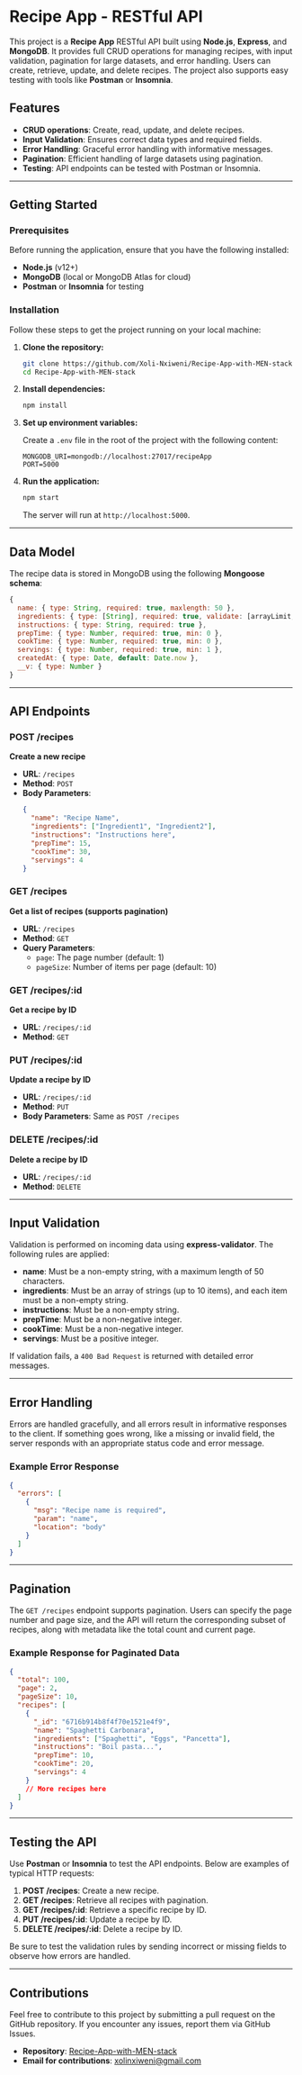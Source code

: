 # Recipe App - RESTful API

This project is a **Recipe App** RESTful API built using **Node.js**, **Express**, and **MongoDB**. It provides full CRUD operations for managing recipes, with input validation, pagination for large datasets, and error handling. Users can create, retrieve, update, and delete recipes. The project also supports easy testing with tools like **Postman** or **Insomnia**.

## Features

- **CRUD operations**: Create, read, update, and delete recipes.
- **Input Validation**: Ensures correct data types and required fields.
- **Error Handling**: Graceful error handling with informative messages.
- **Pagination**: Efficient handling of large datasets using pagination.
- **Testing**: API endpoints can be tested with Postman or Insomnia.

---

## Getting Started

### Prerequisites

Before running the application, ensure that you have the following installed:

- **Node.js** (v12+)
- **MongoDB** (local or MongoDB Atlas for cloud)
- **Postman** or **Insomnia** for testing

### Installation

Follow these steps to get the project running on your local machine:

1. **Clone the repository:**
   ```bash
   git clone https://github.com/Xoli-Nxiweni/Recipe-App-with-MEN-stack.git
   cd Recipe-App-with-MEN-stack
   ```

2. **Install dependencies:**
   ```bash
   npm install
   ```

3. **Set up environment variables:**

   Create a `.env` file in the root of the project with the following content:

   ```
   MONGODB_URI=mongodb://localhost:27017/recipeApp
   PORT=5000
   ```

4. **Run the application:**
   ```bash
   npm start
   ```

   The server will run at `http://localhost:5000`.

---

## Data Model

The recipe data is stored in MongoDB using the following **Mongoose schema**:

```javascript
{
  name: { type: String, required: true, maxlength: 50 },
  ingredients: { type: [String], required: true, validate: [arrayLimit, 'Exceeds the limit of 10'] },
  instructions: { type: String, required: true },
  prepTime: { type: Number, required: true, min: 0 },
  cookTime: { type: Number, required: true, min: 0 },
  servings: { type: Number, required: true, min: 1 },
  createdAt: { type: Date, default: Date.now },
  __v: { type: Number }
}
```

---

## API Endpoints

### POST /recipes
**Create a new recipe**

- **URL**: `/recipes`
- **Method**: `POST`
- **Body Parameters**:
  ```json
  {
    "name": "Recipe Name",
    "ingredients": ["Ingredient1", "Ingredient2"],
    "instructions": "Instructions here",
    "prepTime": 15,
    "cookTime": 30,
    "servings": 4
  }
  ```

### GET /recipes
**Get a list of recipes (supports pagination)**

- **URL**: `/recipes`
- **Method**: `GET`
- **Query Parameters**:
  - `page`: The page number (default: 1)
  - `pageSize`: Number of items per page (default: 10)

### GET /recipes/:id
**Get a recipe by ID**

- **URL**: `/recipes/:id`
- **Method**: `GET`

### PUT /recipes/:id
**Update a recipe by ID**

- **URL**: `/recipes/:id`
- **Method**: `PUT`
- **Body Parameters**: Same as `POST /recipes`

### DELETE /recipes/:id
**Delete a recipe by ID**

- **URL**: `/recipes/:id`
- **Method**: `DELETE`

---

## Input Validation

Validation is performed on incoming data using **express-validator**. The following rules are applied:

- **name**: Must be a non-empty string, with a maximum length of 50 characters.
- **ingredients**: Must be an array of strings (up to 10 items), and each item must be a non-empty string.
- **instructions**: Must be a non-empty string.
- **prepTime**: Must be a non-negative integer.
- **cookTime**: Must be a non-negative integer.
- **servings**: Must be a positive integer.

If validation fails, a `400 Bad Request` is returned with detailed error messages.

---

## Error Handling

Errors are handled gracefully, and all errors result in informative responses to the client. If something goes wrong, like a missing or invalid field, the server responds with an appropriate status code and error message.

### Example Error Response

```json
{
  "errors": [
    {
      "msg": "Recipe name is required",
      "param": "name",
      "location": "body"
    }
  ]
}
```

---

## Pagination

The `GET /recipes` endpoint supports pagination. Users can specify the page number and page size, and the API will return the corresponding subset of recipes, along with metadata like the total count and current page.

### Example Response for Paginated Data

```json
{
  "total": 100,
  "page": 2,
  "pageSize": 10,
  "recipes": [
    {
      "_id": "6716b914b8f4f70e1521e4f9",
      "name": "Spaghetti Carbonara",
      "ingredients": ["Spaghetti", "Eggs", "Pancetta"],
      "instructions": "Boil pasta...",
      "prepTime": 10,
      "cookTime": 20,
      "servings": 4
    }
    // More recipes here
  ]
}
```

---

## Testing the API

Use **Postman** or **Insomnia** to test the API endpoints. Below are examples of typical HTTP requests:

1. **POST /recipes**: Create a new recipe.
2. **GET /recipes**: Retrieve all recipes with pagination.
3. **GET /recipes/:id**: Retrieve a specific recipe by ID.
4. **PUT /recipes/:id**: Update a recipe by ID.
5. **DELETE /recipes/:id**: Delete a recipe by ID.

Be sure to test the validation rules by sending incorrect or missing fields to observe how errors are handled.

---

## Contributions

Feel free to contribute to this project by submitting a pull request on the GitHub repository. If you encounter any issues, report them via GitHub Issues.

- **Repository**: [Recipe-App-with-MEN-stack](https://github.com/Xoli-Nxiweni/Recipe-App-with-MEN-stack.git)
- **Email for contributions**: xolinxiweni@gmail.com
